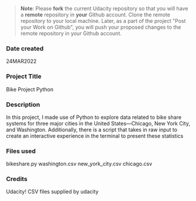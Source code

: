 >**Note**: Please **fork** the current Udacity repository so that you will have a **remote** repository in **your** Github account. Clone the remote repository to your local machine. Later, as a part of the project "Post your Work on Github", you will push your proposed changes to the remote repository in your Github account.

### Date created
24MAR2022

### Project Title
Bike Project Python

### Description
In this project, I made use of Python to explore data related to bike share systems for three major cities in the United States—Chicago, New York City, and Washington.  Additionally, there is a script that takes in raw input to create an interactive experience in the terminal to present these statistics

### Files used
bikeshare.py
washington.csv
new_york_city.csv
chicago.csv


### Credits
Udacity!
CSV files supplied by udacity

